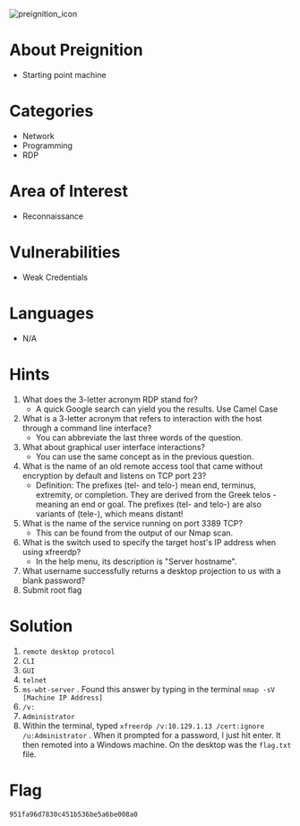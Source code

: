 ![preignition_icon](https://github.com/securepadawan/Hack_The_Box/assets/66234098/18582026-f6cf-4cbb-86d9-b1e1b472c133)

# About Preignition

- Starting point machine

# Categories

- Network
- Programming
- RDP

# Area of Interest

- Reconnaissance

# Vulnerabilities

- Weak Credentials

# Languages

- N/A

# Hints

1. What does the 3-letter acronym RDP stand for?
    - A quick Google search can yield you the results. Use Camel Case
2. What is a 3-letter acronym that refers to interaction with the host through a command line interface?
    - You can abbreviate the last three words of the question.
3. What about graphical user interface interactions?
    - You can use the same concept as in the previous question.
4. What is the name of an old remote access tool that came without encryption by default and listens on TCP port 23?
    - Definition: The prefixes (tel- and telo-) mean end, terminus, extremity, or completion. They are derived from the Greek telos - meaning an end or goal. The prefixes (tel- and telo-) are also variants of (tele-), which means distant!
5. What is the name of the service running on port 3389 TCP?
    - This can be found from the output of our Nmap scan.
6. What is the switch used to specify the target host's IP address when using xfreerdp?
    - In the help menu, its description is "Server hostname".
7. What username successfully returns a desktop projection to us with a blank password?
8. Submit root flag

# Solution

1. `remote desktop protocol`
2. `CLI`
3. `GUI`
4. `telnet`
5. `ms-wbt-server` . Found this answer by typing in the terminal `nmap -sV [Machine IP Address]`
6. `/v:`
7. `Administrator`
8. Within the terminal, typed `xfreerdp /v:10.129.1.13 /cert:ignore /u:Administrator` . When it prompted for a password, I just hit enter. It then remoted into a Windows machine. On the desktop was the `flag.txt` file. 

# Flag

`951fa96d7830c451b536be5a6be008a0`
